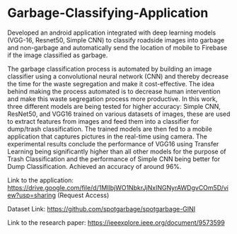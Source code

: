 # Garbage-Classifying-Application
Developed an android application integrated with deep learning models (VGG-16, Resnet50, Simple CNN) to classify roadside images into garbage and non-garbage and automatically send the location of mobile to Firebase if the image classified as garbage.

The garbage classification process is automated by building an image classifier using a convolutional neural network (CNN) and thereby decrease the time for the waste segregation and make it cost-effective. The idea behind making the process automated is to decrease human intervention and make this waste segregation process more productive. In this work, three different models are being tested for higher accuracy: Simple CNN, ResNet50, and VGG16 trained on various datasets of images, these are used to extract features from images and feed them into a classifier for dump/trash classification. The trained models are then fed to a mobile application that captures pictures in the real-time using camera. The experimental results conclude the performance of VGG16 using Transfer Learning being significantly higher than all other models for the purpose of Trash Classification and the performance of Simple CNN being better for Dump Classification.
Achieved an accuracy of around 96%.

Link to the application: https://drive.google.com/file/d/1MIlbjWO1NbkrJjNxINGNyrAWDgvCOm5D/view?usp=sharing (Request Access)

Dataset Link: https://github.com/spotgarbage/spotgarbage-GINI

Link to the research paper: https://ieeexplore.ieee.org/document/9573599

